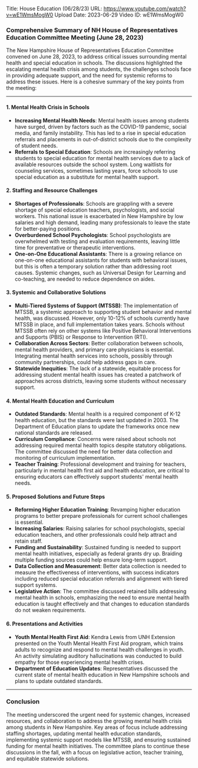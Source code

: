 Title: House Education (06/28/23)
URL: https://www.youtube.com/watch?v=wE1WmsMogW0
Upload Date: 2023-06-29
Video ID: wE1WmsMogW0

### Comprehensive Summary of NH House of Representatives Education Committee Meeting (June 28, 2023)

The New Hampshire House of Representatives Education Committee convened on June 28, 2023, to address critical issues surrounding mental health and special education in schools. The discussions highlighted the escalating mental health crisis among students, the challenges schools face in providing adequate support, and the need for systemic reforms to address these issues. Here is a cohesive summary of the key points from the meeting:

---

#### **1. Mental Health Crisis in Schools**
- **Increasing Mental Health Needs**: Mental health issues among students have surged, driven by factors such as the COVID-19 pandemic, social media, and family instability. This has led to a rise in special education referrals and placements in out-of-district schools due to the complexity of student needs.
- **Referrals to Special Education**: Schools are increasingly referring students to special education for mental health services due to a lack of available resources outside the school system. Long waitlists for counseling services, sometimes lasting years, force schools to use special education as a substitute for mental health support.

#### **2. Staffing and Resource Challenges**
- **Shortages of Professionals**: Schools are grappling with a severe shortage of special education teachers, psychologists, and social workers. This national issue is exacerbated in New Hampshire by low salaries and high demand, leading many professionals to leave the state for better-paying positions.
- **Overburdened School Psychologists**: School psychologists are overwhelmed with testing and evaluation requirements, leaving little time for preventative or therapeutic interventions.
- **One-on-One Educational Assistants**: There is a growing reliance on one-on-one educational assistants for students with behavioral issues, but this is often a temporary solution rather than addressing root causes. Systemic changes, such as Universal Design for Learning and co-teaching, are needed to reduce dependence on aides.

#### **3. Systemic and Collaborative Solutions**
- **Multi-Tiered Systems of Support (MTSSB)**: The implementation of MTSSB, a systemic approach to supporting student behavior and mental health, was discussed. However, only 10-12% of schools currently have MTSSB in place, and full implementation takes years. Schools without MTSSB often rely on other systems like Positive Behavioral Interventions and Supports (PBIS) or Response to Intervention (RTI).
- **Collaboration Across Sectors**: Better collaboration between schools, mental health providers, and primary care physicians is essential. Integrating mental health services into schools, possibly through community partnerships, could help address gaps in care.
- **Statewide Inequities**: The lack of a statewide, equitable process for addressing student mental health issues has created a patchwork of approaches across districts, leaving some students without necessary support.

#### **4. Mental Health Education and Curriculum**
- **Outdated Standards**: Mental health is a required component of K-12 health education, but the standards were last updated in 2003. The Department of Education plans to update the frameworks once new national standards are released.
- **Curriculum Compliance**: Concerns were raised about schools not addressing required mental health topics despite statutory obligations. The committee discussed the need for better data collection and monitoring of curriculum implementation.
- **Teacher Training**: Professional development and training for teachers, particularly in mental health first aid and health education, are critical to ensuring educators can effectively support students' mental health needs.

#### **5. Proposed Solutions and Future Steps**
- **Reforming Higher Education Training**: Revamping higher education programs to better prepare professionals for current school challenges is essential.
- **Increasing Salaries**: Raising salaries for school psychologists, special education teachers, and other professionals could help attract and retain staff.
- **Funding and Sustainability**: Sustained funding is needed to support mental health initiatives, especially as federal grants dry up. Braiding multiple funding sources could help ensure long-term support.
- **Data Collection and Measurement**: Better data collection is needed to measure the effectiveness of interventions, with success indicators including reduced special education referrals and alignment with tiered support systems.
- **Legislative Action**: The committee discussed retained bills addressing mental health in schools, emphasizing the need to ensure mental health education is taught effectively and that changes to education standards do not weaken requirements.

#### **6. Presentations and Activities**
- **Youth Mental Health First Aid**: Kendra Lewis from UNH Extension presented on the Youth Mental Health First Aid program, which trains adults to recognize and respond to mental health challenges in youth. An activity simulating auditory hallucinations was conducted to build empathy for those experiencing mental health crises.
- **Department of Education Updates**: Representatives discussed the current state of mental health education in New Hampshire schools and plans to update outdated standards.

---

### **Conclusion**
The meeting underscored the urgent need for systemic changes, increased resources, and collaboration to address the growing mental health crisis among students in New Hampshire. Key areas of focus include addressing staffing shortages, updating mental health education standards, implementing systemic support models like MTSSB, and ensuring sustained funding for mental health initiatives. The committee plans to continue these discussions in the fall, with a focus on legislative action, teacher training, and equitable statewide solutions.